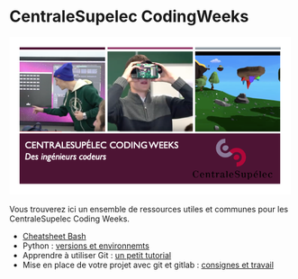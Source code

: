 # CentraleSupelec CodingWeeks




<img src="./Images/Coding_Weeks_Descriptif_Eleve_2020.png" alt="drawing" width="500"/>




Vous trouverez ici un ensemble de ressources utiles et communes pour les CentraleSupelec Coding Weeks. 



* [Cheatsheet Bash](./bash.md)
* Python : [versions et environnemts](./pythonversion.md)
* Apprendre à utiliser Git : [un petit tutorial](./Git.md)
* Mise en place de votre projet avec git et gitlab : [consignes et travail](./Git_install.md)

